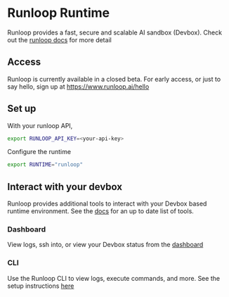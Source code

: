 # Runloop Runtime
Runloop provides a fast, secure and scalable AI sandbox (Devbox).
 Check out the [runloop docs](https://docs.runloop.ai/overview/what-is-runloop)
for more detail

## Access
Runloop is currently available in a closed beta. For early access, or
just to say hello, sign up at https://www.runloop.ai/hello

## Set up
With your runloop API,
```bash
export RUNLOOP_API_KEY=<your-api-key>
```

Configure the runtime
```bash
export RUNTIME="runloop"
```

## Interact with your devbox
Runloop provides additional tools to interact with your Devbox based
runtime environment. See the [docs](https://docs.runloop.ai/tools) for an up
to date list of tools.

### Dashboard
View logs, ssh into, or view your Devbox status from the [dashboard](https://platform.runloop.ai)

### CLI
Use the Runloop CLI to view logs, execute commands, and more.
See the setup instructions [here](https://docs.runloop.ai/tools/cli)
